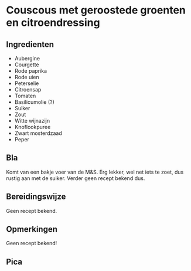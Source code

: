 # Couscous met geroostede groenten en citroendressing

## Ingredienten

  * Aubergine
  * Courgette
  * Rode paprika
  * Rode uien
  * Peterselie
  * Citroensap
  * Tomaten
  * Basilicumolie (?)
  * Suiker
  * Zout
  * Witte wijnazijn
  * Knoflookpuree
  * Zwart mosterdzaad
  * Peper

## Bla

Komt van een bakje voer van de M&S. Erg lekker, wel net iets te zoet, dus rustig aan met de suiker. Verder geen recept bekend dus.

## Bereidingswijze

Geen recept bekend.

## Opmerkingen

Geen recept bekend!

## Pica